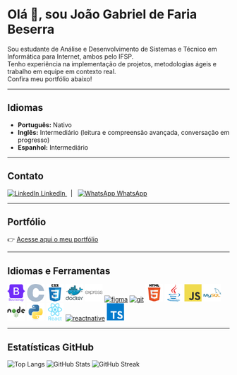 # Olá 👋, sou João Gabriel de Faria Beserra

Sou estudante de Análise e Desenvolvimento de Sistemas e Técnico em Informática para Internet, ambos pelo IFSP.  
Tenho experiência na implementação de projetos, metodologias ágeis e trabalho em equipe em contexto real.  
Confira meu portfólio abaixo!

---

## Idiomas

- **Português:** Nativo  
- **Inglês:** Intermediário (leitura e compreensão avançada, conversação em progresso)  
- **Espanhol:** Intermediário

---

## Contato

<p>
  <a href="https://www.linkedin.com/in/jo%c3%a3o-gabriel-de-faria-beserra-b352a3305/" target="_blank">
    <img src="https://raw.githubusercontent.com/rahuldkjain/github-profile-readme-generator/master/src/images/icons/Social/linked-in-alt.svg" alt="LinkedIn" height="28" width="28" />
    LinkedIn
  </a>
  &nbsp; | &nbsp;
  <a href="https://wa.me/5512997215547" target="_blank">
    <img src="https://raw.githubusercontent.com/simple-icons/simple-icons/develop/icons/whatsapp.svg" alt="WhatsApp" height="28" width="28" />
    WhatsApp
  </a>
</p>

---

## Portfólio

👉 [Acesse aqui o meu portfólio](COLE_SEU_LINK_AQUI)

---

## Idiomas e Ferramentas

<a href="https://getbootstrap.com" target="_blank"><img src="https://raw.githubusercontent.com/devicons/devicon/master/icons/bootstrap/bootstrap-plain-wordmark.svg" alt="bootstrap" width="40" height="40"/></a>
<a href="https://www.cprogramming.com/" target="_blank"><img src="https://raw.githubusercontent.com/devicons/devicon/master/icons/c/c-original.svg" alt="c" width="40" height="40"/></a>
<a href="https://www.w3schools.com/css/" target="_blank"><img src="https://raw.githubusercontent.com/devicons/devicon/master/icons/css3/css3-original-wordmark.svg" alt="css3" width="40" height="40"/></a>
<a href="https://www.docker.com/" target="_blank"><img src="https://raw.githubusercontent.com/devicons/devicon/master/icons/docker/docker-original-wordmark.svg" alt="docker" width="40" height="40"/></a>
<a href="https://expressjs.com" target="_blank"><img src="https://raw.githubusercontent.com/devicons/devicon/master/icons/express/express-original-wordmark.svg" alt="express" width="40" height="40"/></a>
<a href="https://www.figma.com/" target="_blank"><img src="https://www.vectorlogo.zone/logos/figma/figma-icon.svg" alt="figma" width="40" height="40"/></a>
<a href="https://git-scm.com/" target="_blank"><img src="https://www.vectorlogo.zone/logos/git-scm/git-scm-icon.svg" alt="git" width="40" height="40"/></a>
<a href="https://www.w3.org/html/" target="_blank"><img src="https://raw.githubusercontent.com/devicons/devicon/master/icons/html5/html5-original-wordmark.svg" alt="html5" width="40" height="40"/></a>
<a href="https://www.java.com" target="_blank"><img src="https://raw.githubusercontent.com/devicons/devicon/master/icons/java/java-original.svg" alt="java" width="40" height="40"/></a>
<a href="https://developer.mozilla.org/en-US/docs/Web/JavaScript" target="_blank"><img src="https://raw.githubusercontent.com/devicons/devicon/master/icons/javascript/javascript-original.svg" alt="javascript" width="40" height="40"/></a>
<a href="https://www.mysql.com/" target="_blank"><img src="https://raw.githubusercontent.com/devicons/devicon/master/icons/mysql/mysql-original-wordmark.svg" alt="mysql" width="40" height="40"/></a>
<a href="https://nodejs.org" target="_blank"><img src="https://raw.githubusercontent.com/devicons/devicon/master/icons/nodejs/nodejs-original-wordmark.svg" alt="nodejs" width="40" height="40"/></a>
<a href="https://www.python.org" target="_blank"><img src="https://raw.githubusercontent.com/devicons/devicon/master/icons/python/python-original.svg" alt="python" width="40" height="40"/></a>
<a href="https://reactjs.org/" target="_blank"><img src="https://raw.githubusercontent.com/devicons/devicon/master/icons/react/react-original-wordmark.svg" alt="react" width="40" height="40"/></a>
<a href="https://reactnative.dev/" target="_blank"><img src="https://reactnative.dev/img/header_logo.svg" alt="reactnative" width="40" height="40"/></a>
<a href="https://www.typescriptlang.org/" target="_blank"><img src="https://raw.githubusercontent.com/devicons/devicon/master/icons/typescript/typescript-original.svg" alt="typescript" width="40" height="40"/></a>

---

## Estatísticas GitHub

![Top Langs](https://github-readme-stats.vercel.app/api/top-langs?username=jgabrielfbeserra&show_icons=true&locale=en&layout=compact)
![GitHub Stats](https://github-readme-stats.vercel.app/api?username=jgabrielfbeserra&show_icons=true&locale=en)
![GitHub Streak](https://github-readme-streak-stats.herokuapp.com/?user=jgabrielfbeserra&)

